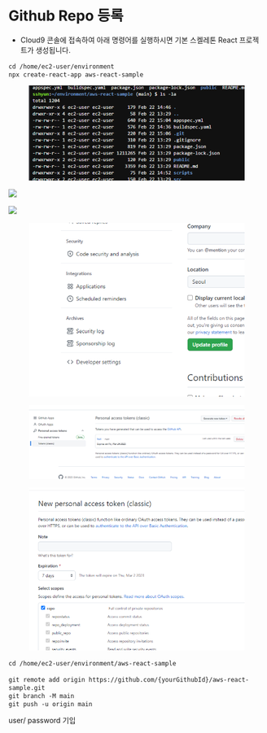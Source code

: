 # Github Repo 등록

* Cloud9 콘솔에 접속하여 아래 명령어를 실행하시면 기본 스켈레톤 React 프로젝트가 생성됩니다.

```
cd /home/ec2-user/environment
npx create-react-app aws-react-sample
```

<figure><img src=".gitbook/assets/image (15).png" alt=""><figcaption></figcaption></figure>



![](<.gitbook/assets/스크린샷 2023-02-22 오후 2.53.23.png>)



![](<.gitbook/assets/스크린샷 2023-02-22 오후 2.53.47.png>)









<figure><img src=".gitbook/assets/image.png" alt=""><figcaption></figcaption></figure>

<figure><img src=".gitbook/assets/image (3).png" alt=""><figcaption></figcaption></figure>

<figure><img src=".gitbook/assets/image (7).png" alt=""><figcaption></figcaption></figure>

```
cd /home/ec2-user/environment/aws-react-sample

git remote add origin https://github.com/{yourGithubId}/aws-react-sample.git
git branch -M main
git push -u origin main
```

user/ password 기입





